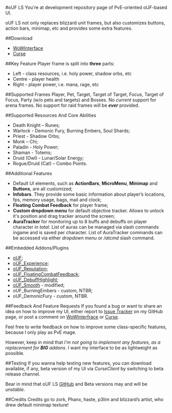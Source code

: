 #oUF LS
You're at development repository page of PvE-oriented oUF-based UI.

oUF LS not only replaces blizzard unit frames, but also customizes
buttons, action bars, minimap, etc and provides some extra features.

##Download
- [WoWInterface](http://www.wowinterface.com/downloads/info22662-oUFLS.html)
- [Curse](http://www.curse.com/addons/wow/ouf-ls)

##Key Feature
Player frame is split into **three** parts: 
- Left - class resources, i.e. holy power, shadow orbs, etc
- Centre - player health 
- Right - player power, i.e. mana, rage, etc

##Supported Frames
Player, Pet, Target, Target of Target, Focus, Target of Focus, 
Party (w/o pets and targets) and Bosses.
No _current_ support for arena frames.
No support for raid frames will be _**ever**_ provided.

##Supported Resources And Core Abilities
- Death Knight – Runes;
- Warlock - Demonic Fury, Burning Embers, Soul Shards;
- Priest - Shadow Orbs;
- Monk – Chi;
- Paladin - Holy Power;
- Shaman - Totems;
- Druid (Owl) - Lunar/Solar Energy;
- Rogue/Druid (Cat) – Combo Points.
 
##Additional Features
- Default UI elements, such as **ActionBars**, **MicroMenu**,
**Minimap** and **Buttons**, are all customized;
- **Infobars**. They provide some basic information about player’s
  locations, fps, memory usage, bags, mail and clock;
- **Floating Combat Feedback** for player frame;
- **Custom dropdown menu** for default objective tracker. Allows to
  unlock it's position and drag tracker around the screen;
- **AuraTracker** for monitoring up to 8 buffs and debuffs on player
  character _in total_. List of auras can be managed via slash
  commands ingame and is saved per character. List of AuraTracker
  commands can be accessed via either _dropdown menu_ or _/atcmd_
  slash command.

##Embedded Addons/Plugins
- [oUF](https://github.com/haste/oUF);
- [oUF_Experience](https://github.com/p3lim-wow/oUF_Experience);
- [oUF_Reputation](https://github.com/p3lim-wow/oUF_Reputation);
- [oUF_FloatingCombatFeedback](https://github.com/ls-/oUF_FloatingCombatFeedback);
- [oUF_DebuffHighlight](http://www.wowinterface.com/downloads/info21715-oUFDebuffHighlightRedux.html);
- [oUF_Smooth](http://www.wowinterface.com/downloads/info11503-oUFSmoothUpdate.html) - modified;
- oUF_BurningEmbers - custom, NTBR;
- oUF_DemonicFury - custom, NTBR.

##Feedback And Feature Requests
If you found a bug or want to share an idea on how to improve my UI,
either report to [Issue Tracker](https://github.com/ls-/oUF_LS/issues?state=open)
on my GitHub page, or post a comment on [WoWInterfrace](http://www.wowinterface.com/downloads/info22662-oUFLS.html#comments)
or [Curse](http://www.curse.com/addons/wow/ouf-ls#comments).

Feel free to write feedback on how to improve some class-specific
features, because I only play as PvE mage.

However, keep in mind that _I'm not going to implement any 
features, as a replacement for **BIG** addons_. I want my interface to
be as lightweight as possible.

##Testing
If you wanna help testing new features, you can download available, if
any, beta version of my UI via _CurseClient_ by switching to beta release
channel.

Bear in mind that oUF LS [GitHub](https://github.com/ls-/oUF_LS) and Beta
versions may and will be _unstable_.

##Credits
Credits go to zork, Phanx, haste, p3lim and blizzard’s artist, who
drew default minimap texture!
